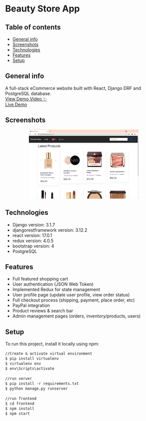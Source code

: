 # Beauty Store App

## Table of contents
  - [General info](#general-info)
  - [Screenshots](#screenshots)
  - [Technologies](#technologies)
  - [Features](#features)
  - [Setup](#setup)

## General info
A full-stack eCommerce website built with React, Django DRF and PostgreSQL database.  
[View Demo Video ✨](https://youtu.be/CAYvYxYgBu0)  
[Live Demo](https://www.summerbeautystore.com)  

## Screenshots
<div align="center"><img src="/frontend/public/assets/beautystore_screenshot.png" width="70%" /></div>

## Technologies
* Django version: 3.1.7
* djangorestframework version: 3.12.2
* react version: 17.0.1
* redux version: 4.0.5
* bootstrap version: 4
* PostgreSQL

## Features
* Full featured shopping cart
* User authentication (JSON Web Token)
* Implemented Redux for state management
* User profile page (update user profile, view order status)
* Full checkout process (shipping, payment, place order, etc)
* PayPal integration
* Product reviews & search bar
* Admin management pages (orders, inventory/products, users)


## Setup
To run this project, install it locally using npm:

```
//Create & activate virtual environment
$ pip install virtualenv
$ virtualenv env
$ env\Scripts\activate

//run server
$ pip install -r requirements.txt
$ python manage.py runserver

//run frontend
$ cd frontend
$ npm install
$ npm start
``` 